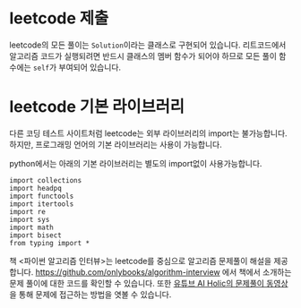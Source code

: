 # leetcode 제출
leetcode의 모든 풀이는 `Solution`이라는 클래스로 구현되어 있습니다. 리트코드에서 알고리즘 코드가 실행되려면 반드시 클래스의 멤버 함수가 되어야 하므로 모든 풀이 함수에는 `self`가 부여되어 있습니다.

# leetcode 기본 라이브러리
다른 코딩 테스트 사이트처럼 leetcode는 외부 라이브러리의 import는 불가능합니다. 하지만, 프로그래밍 언어의 기본 라이브러리는 사용이 가능합니다.

python에서는 아래의 기본 라이브러리는 별도의 import없이 사용가능합니다.
```
import collections
import headpq
import functools
import itertools
import re
import sys
import math
import bisect
from typing import *
```


책 <파이썬 알고리즘 인터뷰>는 leetcode를 중심으로 알고리즘 문제풀이 해설을 제공합니다.
https://github.com/onlybooks/algorithm-interview 에서 책에서 소개하는 문제 풀이에 대한 코드를 확인할 수 있습니다.
또한 [유튜브 AI Holic의 문제풀이 동영상](https://www.youtube.com/playlist?list=PL1iR1v6eNy5OO01XbQ1djo4P6gNG78wYH)을 통해 문제에 접근하는 방법을 엿볼 수 있습니다.
